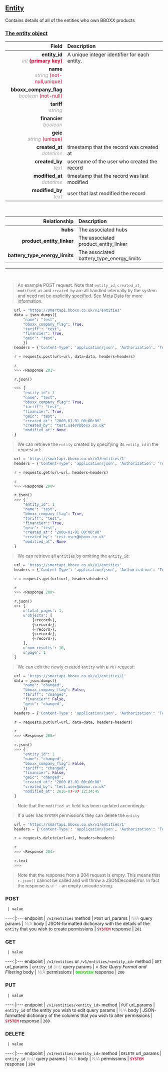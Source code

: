 ## <u>Entity</u>
Contains details of all of the entities who own BBOXX products


### <u>The entity object</u>

Field | Description
------:|:------------
__entity_id__ <br><font color="DarkGray">_int_</font> <font color="Crimson">__(primary key)__</font> | A unique integer identifier for each entity.
__name__ <br><font color="DarkGray">_string_</font> <font color="Crimson">(not-null,unique)</font> | 
__bboxx_company_flag__ <br><font color="DarkGray">_boolean_</font> <font color="Crimson">(not-null)</font> | 
__tariff__ <br><font color="DarkGray">_string_</font> <font color="Crimson"></font> | 
__financier__ <br><font color="DarkGray">_boolean_</font> <font color="Crimson"></font> | 
__geic__ <br><font color="DarkGray">_string_</font> <font color="Crimson">(unique)</font> | 
__created_at__  <br><font color="DarkGray">_datetime_</font> | timestamp that the record was created at
__created_by__  <br><font color="DarkGray">_text_</font>| username of the user who created the record
__modified_at__ <br><font color="DarkGray">_datetime_</font>| timestamp that the record was last modified
__modified_by__ <br><font color="DarkGray">_text_</font>| user that last modified the record

<br>

Relationship | Description
-------------:|:------------
__hubs__ | The associated hubs
__product_entity_linker__ | The associated product_entity_linker
__battery_type_energy_limits__ | The associated battery_type_energy_limits


<hr>
<br>

> An example POST request. Note that `entity_id`, `created_at`, `modified_at` and `created_by` are all handled internally by the system and need not be explicitly specified. See Meta Data for more information.

```python
    url = "https://smartapi.bboxx.co.uk/v1/entities"
    data = json.dumps({
		"name": "test",
		"bboxx_company_flag": True,
		"tariff": "test",
		"financier": True,
		"geic": "test",
		})
    headers = {'Content-Type': 'application/json', 'Authorization': 'Token token=A_VALID_TOKEN'}

    r = requests.post(url=url, data=data, headers=headers)

    r
    >>> <Response 201>

    r.json()

    >>> {
		"entity_id": 1
		"name": "test",
		"bboxx_company_flag": True,
		"tariff": "test",
		"financier": True,
		"geic": "test",
		"created_at": "2000-01-01 00:00:00"
		"created_by": "test.user@bboxx.co.uk"
		"modified_at": None
	}
```

> We can retrieve the `entity` created by specifying its `entity_id` in the request url:

```python
    url = 'https://smartapi.bboxx.co.uk/v1/entities/1'
    headers = {'Content-Type': 'application/json', 'Authorization': 'Token token=A_VALID_TOKEN'}

    r = requests.get(url=url, headers=headers)

    r
    >>> <Response 200>

    r.json()
    >>> {
		"entity_id": 1
		"name": "test",
		"bboxx_company_flag": True,
		"tariff": "test",
		"financier": True,
		"geic": "test",
		"created_at": "2000-01-01 00:00:00"
		"created_by": "test.user@bboxx.co.uk"
		"modified_at": None
	}
```

> We can retrieve all `entities` by omitting the `entity_id`:

```python
    url = 'https://smartapi.bboxx.co.uk/v1/entities'
    headers = {'Content-Type': 'application/json', 'Authorization': 'Token token=A_VALID_TOKEN'}

    r = requests.get(url=url, headers=headers)

    r
    >>> <Response 200>

    r.json()
    >>> {
        u'total_pages': 1,
        u'objects': [
            {<record>},
            {<record>},
            {<record>},
            {<record>},
            {<record>},
        ],
        u'num_results': 10,
        u'page': 1
    }
```

> We can edit the newly created `entity` with a `PUT` request:

```python
    url = 'https://smartapi.bboxx.co.uk/v1/entities/1'
    data = json.dumps({
		"name": "changed",
		"bboxx_company_flag": False,
		"tariff": "changed",
		"financier": False,
		"geic": "changed",
		})
    headers = {'Content-Type': 'application/json', 'Authorization': 'Token token=A_VALID_TOKEN'}

    r = requests.put(url=url, data=data, headers=headers)

    r
    >>> <Response 200>

    r.json()
    >>> {
		"entity_id": 1
		"name": "changed",
		"bboxx_company_flag": False,
		"tariff": "changed",
		"financier": False,
		"geic": "changed",
		"created_at": "2000-01-01 00:00:00"
		"created_by": "test.user@bboxx.co.uk"
		"modified_at": 2016-07-07 12:34:45
	}
```
> Note that the `modified_at` field has been updated accordingly.

> If a user has `SYSTEM` permissions they can delete the `entity`

```python
    url = 'https://smartapi.bboxx.co.uk/v1/entities/1'
    headers = {'Content-Type': 'application/json', 'Authorization': 'Token token=A_VALID_TOKEN'}

    r = requests.delete(url=url, headers=headers)

    r
    >>> <Response 204>

    r.text
    >>>
```
> Note that the response from a 204 request is empty. This means that `r.json()` cannot be called and will throw a JSONDecodeError. In fact the response is `u''` - an empty unicode string.



### POST
     | value
 ----:|:---
endpoint | `/v1/entities`
method | `POST`
url_params | <font color="DarkGray">N/A</font>
query params | <font color="DarkGray">N/A</font>
body | JSON-formatted dictionary with the details of the `entity` that you wish to create
permissions | <font color="Crimson">__`SYSTEM`__</font>
response | `201`

### GET
     | value
 ----:|:---
endpoint | `/v1/entities` or `/v1/entities/<entity_id>`
method | `GET`
url_params | `entity_id` <font color="DarkGray">_(int)_</font>
query params | *> See Query Format and Filtering*
body | <font color="DarkGray">N/A</font>
permissions | <font color="Jade">__`OVERVIEW`__</font>
response | `200`

### PUT
     | value
 ----:|:---
endpoint | `/v1/entities/<entity_id>`
method | `PUT`
url_params | `entity_id` of the entity you wish to edit
query params | <font color="DarkGray">N/A</font>
body | JSON-formatted dictionary of the columns that you wish to alter
permissions | <font color="Crimson">__`SYSTEM`__</font>
response | `200`

### DELETE
     | value
 ----:|:---
endpoint | `/v1/entities/<entity_id>`
method | `DELETE`
url_params | `entity_id` <font color="DarkGray">_(int)_</font>
query params | <font color="DarkGray">N/A</font>
body | <font color="DarkGray">N/A</font>
permissions | <font color="Crimson">__`SYSTEM`__</font>
response | `204`

    